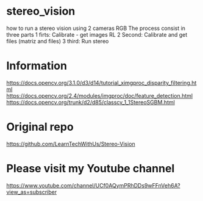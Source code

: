 # stereo_vision
how to run a stereo vision using 2 cameras RGB
The process consist in three parts
1 firts: Calibrate - get images RL
2 Second: Calibrate and get files (matriz and files)
3 third: Run stereo 

# Information 
https://docs.opencv.org/3.1.0/d3/d14/tutorial_ximgproc_disparity_filtering.html
https://docs.opencv.org/2.4/modules/imgproc/doc/feature_detection.html
https://docs.opencv.org/trunk/d2/d85/classcv_1_1StereoSGBM.html

# Original repo
https://github.com/LearnTechWithUs/Stereo-Vision

# Please visit my Youtube channel
https://www.youtube.com/channel/UCf0AQymPRhDDs9wFFnVeh6A?view_as=subscriber
